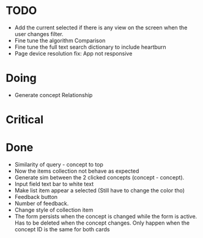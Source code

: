 # TODO

* Add the current selected if there is any view on the screen when the
    user changes filter.
* Fine tune the algorithm Comparison
* Fine tune the full text search dictionary to include heartburn
* Page device resolution fix: App not responsive

# Doing
* Generate concept Relationship

# Critical

# Done
* Similarity of query - concept to top
* Now the items collection not behave as expected
* Generate sim between the 2 clicked concepts (concept - concept).
* Input field text bar to white text
* Make list item appear a selected (Still have to change the color tho) 
* Feedback button
* Number of feedback.
* Change style of collection item
* The form persists when the concept is changed while the form is active.
    Has to be deleted when the concept changes.
    Only happen when the concept ID is the same for both cards